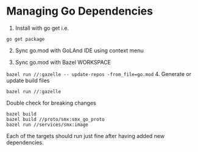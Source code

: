 # Managing Go Dependencies

1. Install with go get i.e.

`
go get package 
`

2. Sync go.mod with GoLAnd IDE using context menu

3. Sync go.mod with Bazel WORKSPACE 

`
bazel run //:gazelle -- update-repos -from_file=go.mod
`
4. Generate or update build files 

`
bazel run //:gazelle
`

Double check for breaking changes 

```
bazel build
bazel build //proto/smx:smx_go_proto
bazel run //services/smx:image
```

Each of the targets should run just fine after having added new dependencies. 
